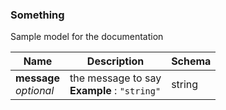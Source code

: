 
<a name="something"></a>
### Something
Sample model for the documentation


|Name|Description|Schema|
|---|---|---|
|**message**  <br>*optional*|the message to say  <br>**Example** : `"string"`|string|



